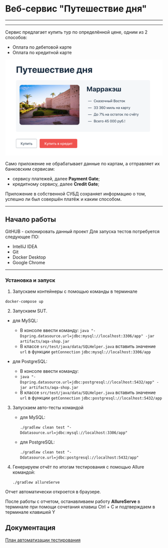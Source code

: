 # Веб-сервис "Путешествие дня"
****************************
********************************
Сервис предлагает купить тур по определённой цене, одним из 2 способов:
+ Оплата по дебетовой карте
+ Оплата по кредитной карте

![Cервис](pic/service.png)

Само приложение не обрабатывает данные по картам, а отправляет их банковским сервисам:
+ сервису платежей, далее **Payment Gate**;
+ кредитному сервису, далее **Credit Gate**;
  
Приложение в собственной СУБД сохраняет информацию о том, успешно ли был совершён платёж и каким способом.
*******************************
## Начало работы
GitHUB - склонировать данный проект
Для запуска тестов потребуется следующее ПО:
+ IntelliJ IDEA
+ Git
+ Docker Desktop
+ Google Chrome
**************************************
### Установка и запуск
1. Запускаем контейнеры с помощью команды в терминале

```docker-compose up```

2. Запускаем SUT. 
+ для MySQL: 

  + В консоле ввести команду: ```java "-Dspring.datasource.url=jdbc:mysql://localhost:3306/app" -jar artifacts/aqa-shop.jar```
  + В классе `src/test/java/data/SQLHelper.java` вставить значение `url` в функции `getConnection` `jdbc:mysql://localhost:3306/app` 
    
+ для PostgreSQL: 

  + В консоле ввести команду: 
  + ```java "-Dspring.datasource.url=jdbc:postgresql://localhost:5432/app" -jar artifacts/aqa-shop.jar```
  + В классе `src/test/java/data/SQLHelper.java` вставить значение `url` в функции `getConnection` `jdbc:postgresql://localhost:5432/app`

3. Запускаем авто-тесты командой
   + для MySQL:
   
     ```./gradlew clean test "-Ddatasource.url=jdbc:mysql://localhost:3306/app"```
   + для PostgreSQL:
   
     ```./gradlew clean test "-Ddatasource.url=jdbc:postgresql://localhost:5432/app"```
5. Генерируем отчёт по итогам тестирования с помощью Allure командой:

   ```./gradlew allureServe```

Отчет автоматически откроется в браузере.

После работы с отчетом, останавливаем работу **АllureServe** в терминале при помощи сочетания клавиш Ctrl + C и подтверждаем в терминале клавишей Y

## Документация
[План автоматизации тестирования](docs/Plan.md)
   